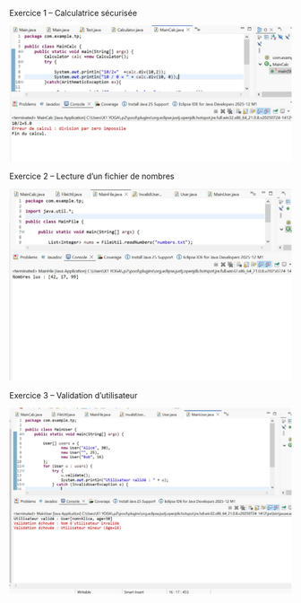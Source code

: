 
Exercice 1 – Calculatrice sécurisée

![image alt](https://github.com/ASMALAOUY/tp9.java/blob/main/tp9ex1.jpg?raw=true)


Exercice 2 – Lecture d’un fichier de nombres

![image alt](https://github.com/ASMALAOUY/tp9.java/blob/main/tp9ex2.jpg?raw=true)


Exercice 3 – Validation d’utilisateur

![image alt](https://github.com/ASMALAOUY/tp9.java/blob/main/tp9ex3.jpg?raw=true)
